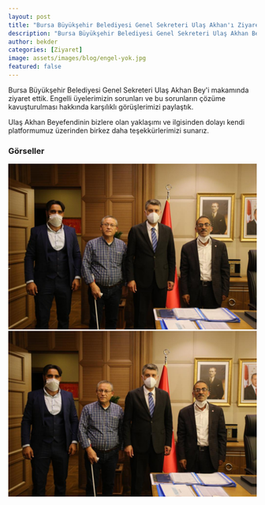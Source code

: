 ```yaml
---
layout: post
title: "Bursa Büyükşehir Belediyesi Genel Sekreteri Ulaş Akhan'ı Ziyaret Ettik"
description: "Bursa Büyükşehir Belediyesi Genel Sekreteri Ulaş Akhan Bey'i makamında ziyaret ettik."
author: bekder
categories: [Ziyaret]
image: assets/images/blog/engel-yok.jpg
featured: false
---
```


Bursa Büyükşehir Belediyesi Genel Sekreteri Ulaş Akhan Bey'i makamında ziyaret ettik. Engelli üyelerimizin sorunları ve bu sorunların çözüme kavuşturulması hakkında karşılıklı görüşlerimizi paylaştık.

Ulaş Akhan Beyefendinin bizlere olan yaklaşımı ve ilgisinden dolayı kendi platformumuz üzerinden birkez daha teşekkürlerimizi sunarız.

### Görseller

<a href="/assets/images/blog/bursa-buyuksehir-belediyesi-genel-sekreteri-ziyareti-1.jpeg" data-lightbox="bursa-buyuksehir-belediyesi-genel-sekreteri-ziyareti" data-title="Bursa Büyükşehir Belediyesi Genel Sekreteri Ulaş Akhan'ı Ziyaret Ettik">
    <img src="/assets/images/blog/bursa-buyuksehir-belediyesi-genel-sekreteri-ziyareti-1.jpeg" alt="Bursa Büyükşehir Belediyesi Genel Sekreteri Ulaş Akhan'ı Ziyaret Ettik" />
</a>

<a href="/assets/images/blog/bursa-buyuksehir-belediyesi-genel-sekreteri-ziyareti-2.jpeg" data-lightbox="bursa-buyuksehir-belediyesi-genel-sekreteri-ziyareti" data-title="Bursa Büyükşehir Belediyesi Genel Sekreteri Ulaş Akhan'ı Ziyaret Ettik">
    <img src="/assets/images/blog/bursa-buyuksehir-belediyesi-genel-sekreteri-ziyareti-2.jpeg" alt="Bursa Büyükşehir Belediyesi Genel Sekreteri Ulaş Akhan'ı Ziyaret Ettik" />
</a>
